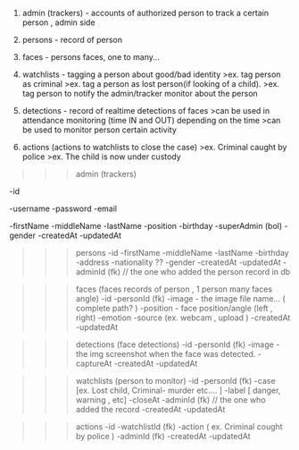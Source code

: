 

<!-- ------ TABLES ------ -->


1.	admin  (trackers) - accounts of authorized person to track a certain person , admin side

2.	persons - record of person 

3.	faces - persons faces, one to many...

4.	watchlists - tagging a person about good/bad identity 
			>ex. tag person as criminal
			>ex. tag a person as lost person(if looking of a child).
			>ex. tag person to notify the admin/tracker monitor about the person

5.	detections - record of realtime detections of faces
			>can be used in attendance monitoring (time IN and OUT) depending on the time
			>can be used to monitor person certain activity






6. actions (actions to watchlists to close the case)
			>ex. Criminal caught by police
			>ex. The child is now under custody


<!----- Table Fields ----->


>>> admin (trackers)

-id

-username
-password
-email

-firstName
-middleName
-lastName
-position
-birthday
-superAdmin (bol)
-gender
-createdAt
-updatedAt


>>> persons
-id
-firstName
-middleName
-lastName
-birthday
-address
-nationality ??
-gender
-createdAt
-updatedAt
-adminId (fk) // the one who added the person record in db


>>> faces (faces records of person , 1 person many faces angle)
-id
-personId (fk)
-image - the image file name... ( complete path? )
-position - face position/angle (left , right)
-emotion
-source (ex. webcam , upload )
-createdAt
-updatedAt


 >>> detections (face detections)
-id
-personId (fk)
-image - the img screenshot when the face was detected.
-captureAt
-createdAt
-updatedAt


>>> watchlists (person to monitor)
-id
-personId (fk)
-case [ex. Lost child, Criminal- murder etc.... ]
-label  [ danger, warning , etc]
-closeAt
-adminId (fk) // the one who added the record
-createdAt
-updatedAt


>>> actions
-id
-watchlistId (fk)
-action ( ex. Criminal cought by police )
-adminId (fk)
-createdAt
-updatedAt